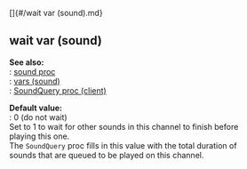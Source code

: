 []{#/wait var (sound).md}    
## wait var (sound)    
**See also:**    
:   [sound proc](/proc/sound)    
:   [vars (sound)](/sound/var)    
:   [SoundQuery proc (client)](/client/proc/SoundQuery)    
<!-- -->    
**Default value:**    
:   0 (do not wait)    
Set to 1 to wait for other sounds in this channel to finish before    
playing this one.    
The `SoundQuery` proc fills in this value with the total duration of    
sounds that are queued to be played on this channel.  